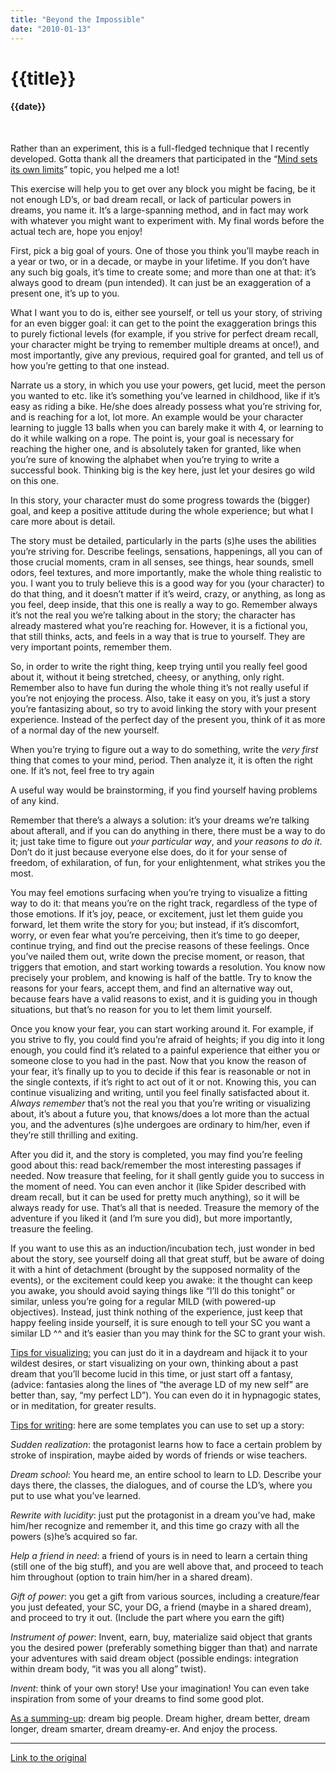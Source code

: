 ```yaml
---
title: "Beyond the Impossible"
date: "2010-01-13"
---
```

# {{title}}

#### {{date}}

<br>

Rather than an experiment, this is a full-fledged technique that I recently developed. Gotta thank all the dreamers that participated in the “[Mind sets its own limits](https://community.ld4all.com/t/the-mind-sets-its-own-limits-needs-your-contribution/31475)” topic, you helped me a lot!

This exercise will help you to get over any block you might be facing, be it not enough LD’s, or bad dream recall, or lack of particular powers in dreams, you name it. It’s a large-spanning method, and in fact may work with whatever you might want to experiment with. My final words before the actual tech are, hope you enjoy!

First, pick a big goal of yours. One of those you think you’ll maybe reach in a year or two, or in a decade, or maybe in your lifetime. If you don’t have any such big goals, it’s time to create some; and more than one at that: it’s always good to dream (pun intended). It can just be an exaggeration of a present one, it’s up to you.

What I want you to do is, either see yourself, or tell us your story, of striving for an even bigger goal: it can get to the point the exaggeration brings this to purely fictional levels (for example, if you strive for perfect dream recall, your character might be trying to remember multiple dreams at once!), and most importantly, give any previous, required goal for granted, and tell us of how you’re getting to that one instead. 

Narrate us a story, in which you use your powers, get lucid, meet the person you wanted to etc. like it’s something you’ve learned in childhood, like if it’s easy as riding a bike. He/she does already possess what you’re striving for, and is reaching for a lot, lot more. An example would be your character learning to juggle 13 balls when you can barely make it with 4, or learning to do it while walking on a rope. The point is, your goal is necessary for reaching the higher one, and is absolutely taken for granted, like when you’re sure of knowing the alphabet when you’re trying to write a successful book. Thinking big is the key here, just let your desires go wild on this one.

In this story, your character must do some progress towards the (bigger) goal, and keep a positive attitude during the whole experience; but what I care more about is detail.  

The story must be detailed, particularly in the parts (s)he uses the abilities you’re striving for. Describe feelings, sensations, happenings, all you can of those crucial moments, cram in all senses, see things, hear sounds, smell odors, feel textures, and more importantly, make the whole thing realistic to you. I want you to truly believe this is a good way for you (your character) to do that thing, and it doesn’t matter if it’s weird, crazy, or anything, as long as you feel, deep inside, that this one is really a way to go. Remember always it’s not the real you we’re talking about in the story; the character has already mastered what you’re reaching for. However, it is a fictional you, that still thinks, acts, and feels in a way that is true to yourself. They are very important points, remember them.  

So, in order to write the right thing, keep trying until you really feel good about it, without it being stretched, cheesy, or anything, only right. Remember also to have fun during the whole thing it’s not really useful if you’re not enjoying the process. Also, take it easy on you, it’s just a story you’re fantasizing about, so try to avoid linking the story with your present experience. Instead of the perfect day of the present you, think of it as more of a normal day of the new yourself.

When you’re trying to figure out a way to do something, write the *very first* thing that comes to your mind, period. Then analyze it, it is often the right one. If it’s not, feel free to try again 

A useful way would be brainstorming, if you find yourself having problems of any kind.  

Remember that there’s a always a solution: it’s your dreams we’re talking about afterall, and if you can do anything in there, there must be a way to do it; just take time to figure out *your particular way*, and *your reasons to do it*. Don’t do it just because everyone else does, do it for your sense of freedom, of exhilaration, of fun, for your enlightenment, what strikes you the most.

You may feel emotions surfacing when you’re trying to visualize a fitting way to do it: that means you’re on the right track, regardless of the type of those emotions. If it’s joy, peace, or excitement, just let them guide you forward, let them write the story for you; but instead, if it’s discomfort, worry, or even fear what you’re perceiving, then it’s time to go deeper, continue trying, and find out the precise reasons of these feelings. Once you’ve nailed them out, write down the precise moment, or reason, that triggers that emotion, and start working towards a resolution. You know now precisely your problem, and knowing is half of the battle. Try to know the reasons for your fears, accept them, and find an alternative way out, because fears have a valid reasons to exist, and it is guiding you in though situations, but that’s no reason for you to let them limit yourself.

Once you know your fear, you can start working around it. For example, if you strive to fly, you could find you’re afraid of heights; if you dig into it long enough, you could find it’s related to a painful experience that either you or someone close to you had in the past. Now that you know the reason of your fear, it’s finally up to you to decide if this fear is reasonable or not in the single contexts, if it’s right to act out of it or not. Knowing this, you can continue visualizing and writing, until you feel finally satisfacted about it. *Always remember* that’s not the real you that you’re writing or visualizing about, it’s about a future you, that knows/does a lot more than the actual you, and the adventures (s)he undergoes are ordinary to him/her, even if they’re still thrilling and exiting.

After you did it, and the story is completed, you may find you’re feeling good about this: read back/remember the most interesting passages if needed. Now treasure that feeling, for it shall gently guide you to success in the moment of need. You can even anchor it (like Spider described with dream recall, but it can be used for pretty much anything), so it will be always ready for use. That’s all that is needed. Treasure the memory of the adventure if you liked it (and I’m sure you did), but more importantly, treasure the feeling.

If you want to use this as an induction/incubation tech, just wonder in bed about the story, see yourself doing all that great stuff, but be aware of doing it with a hint of detachment (brought by the supposed normality of the events), or the excitement could keep you awake: it the thought can keep you awake, you should avoid saying things like “I’ll do this tonight” or similar, unless you’re going for a regular MILD (with powered-up objectives). Instead, just think nothing of the experience, just keep that happy feeling inside yourself, it is sure enough to tell your SC you want a similar LD ^^ and it’s easier than you may think for the SC to grant your wish.

<u>Tips for visualizing:</u> you can just do it in a daydream and hijack it to your wildest desires, or start visualizing on your own, thinking about a past dream that you’ll become lucid in this time, or just start off a fantasy, (advice: fantasies along the lines of “the average LD of my new self” are better than, say, “my perfect LD”). You can even do it in hypnagogic states, or in meditation, for greater results.

<u>Tips for writing</u>: here are some templates you can use to set up a story:

*Sudden realization*: the protagonist learns how to face a certain problem by stroke of inspiration, maybe aided by words of friends or wise teachers.

*Dream school*: You heard me, an entire school to learn to LD. Describe your days there, the classes, the dialogues, and of course the LD’s, where you put to use what you’ve learned.

*Rewrite with lucidity*: just put the protagonist in a dream you’ve had, make him/her recognize and remember it, and this time go crazy with all the powers (s)he’s acquired so far.

*Help a friend in need*: a friend of yours is in need to learn a certain thing (still one of the big stuff), and you are well above that, and proceed to teach him throughout (option to train him/her in a shared dream).

*Gift of power*: you get a gift from various sources, including a creature/fear you just defeated, your SC, your DG, a friend (maybe in a shared dream), and proceed to try it out. (Include the part where you earn the gift)

*Instrument of power*: Invent, earn, buy, materialize said object that grants you the desired power (preferably something bigger than that) and narrate your adventures with said dream object (possible endings: integration within dream body, “it was you all along” twist).

*Invent*: think of your own story! Use your imagination! You can even take inspiration from some of your dreams to find some good plot.

<u>As a summing-up</u>: dream big people. Dream higher, dream better, dream longer, dream smarter, dream dreamy-er. And enjoy the process.

---

[Link to the original](https://community.ld4all.com/t/beyond-the-impossible/31757)
